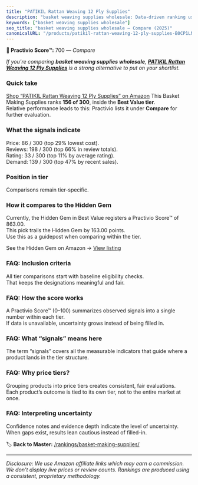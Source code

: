 ```yaml
---
title: "PATIKIL Rattan Weaving 12 Ply Supplies"
description: "basket weaving supplies wholesale: Data-driven ranking using the Practivio Score™. Positioned by quality, value, demand, findability, momentum."
keywords: ["basket weaving supplies wholesale"]
seo_title: "basket weaving supplies wholesale — Compare (2025)"
canonicalURL: "/products/patikil-rattan-weaving-12-ply-supplies-B0CP1LNN6P/"
---
```


**🛒 Practivio Score™:** 700 — _Compare_


*If you're comparing **basket weaving supplies wholesale**, **[PATIKIL Rattan Weaving 12 Ply Supplies](https://www.amazon.com/dp/B0CP1LNN6P?tag=practivio-20)** is a strong alternative to put on your shortlist.*
### Quick take
[Shop “PATIKIL Rattan Weaving 12 Ply Supplies” on Amazon](https://www.amazon.com/dp/B0CP1LNN6P?tag=practivio-20)
This Basket Making Supplies ranks **156 of 300**, inside the **Best Value tier**.  
Relative performance leads to this: Practivio lists it under **Compare** for further evaluation.

### What the signals indicate
Price: 86 / 300 (top 29% lowest cost).  
Reviews: 198 / 300 (top 66% in review totals).  
Rating: 33 / 300 (top 11% by average rating).  
Demand: 139 / 300 (top 47% by recent sales).

### Position in tier
Comparisons remain tier-specific.

### How it compares to the Hidden Gem
Currently, the Hidden Gem in Best Value registers a Practivio Score™ of 863.00.  
This pick trails the Hidden Gem by 163.00 points.  
Use this as a guidepost when comparing within the tier.  

See the Hidden Gem on Amazon → [View listing](https://www.amazon.com/dp/B0C2PV5MC2?tag=practivio-20)

### FAQ: Inclusion criteria
All tier comparisons start with baseline eligibility checks.  
That keeps the designations meaningful and fair.

### FAQ: How the score works
A Practivio Score™ (0–100) summarizes observed signals into a single number within each tier.  
If data is unavailable, uncertainty grows instead of being filled in.

### FAQ: What “signals” means here
The term “signals” covers all the measurable indicators that guide where a product lands in the tier structure.

### FAQ: Why price tiers?
Grouping products into price tiers creates consistent, fair evaluations.  
Each product’s outcome is tied to its own tier, not to the entire market at once.

### FAQ: Interpreting uncertainty
Confidence notes and evidence depth indicate the level of uncertainty.  
When gaps exist, results lean cautious instead of filled-in.

<!-- Missing template for Compare/CompareWithinPriceClass -->


🏷️ **Back to Master:** [/rankings/basket-making-supplies/](/rankings/basket-making-supplies/)

---
_Disclosure: We use Amazon affiliate links which may earn a commission. We don’t display live prices or review counts. Rankings are produced using a consistent, proprietary methodology._
